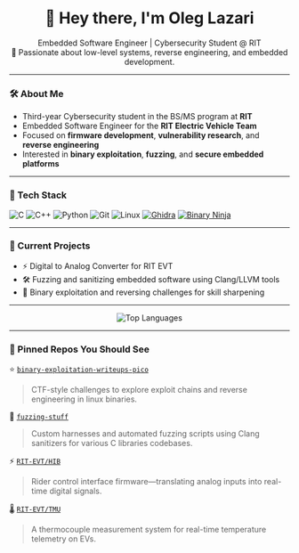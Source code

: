 <h1 align="center">👋 Hey there, I'm Oleg Lazari</h1>

<p align="center">
  Embedded Software Engineer | Cybersecurity Student @ RIT<br>
  🚀 Passionate about low-level systems, reverse engineering, and embedded development.
</p>

---

### 🛠️ About Me

- Third-year Cybersecurity student in the BS/MS program at **RIT**
- Embedded Software Engineer for the **RIT Electric Vehicle Team**
- Focused on **firmware development**, **vulnerability research**, and **reverse engineering**
- Interested in **binary exploitation**, **fuzzing**, and **secure embedded platforms**

---

### 🔧 Tech Stack

![C](https://img.shields.io/badge/C-00599C?style=flat&logo=c&logoColor=white)
![C++](https://img.shields.io/badge/C++-00599C?style=flat&logo=c%2B%2B&logoColor=white)
![Python](https://img.shields.io/badge/Python-3776AB?style=flat&logo=python&logoColor=white)
![Git](https://img.shields.io/badge/Git-F05032?style=flat&logo=git&logoColor=white)
![Linux](https://img.shields.io/badge/Linux-FCC624?style=flat&logo=linux&logoColor=black)
[![Ghidra](https://img.shields.io/badge/Ghidra-FFD700?style=flat&logo=gnu&logoColor=black)](https://ghidra-sre.org/)
[![Binary Ninja](https://img.shields.io/badge/Binary%20Ninja-DA70D6?style=flat&logoColor=white)](https://binary.ninja/)

---

### 🔭 Current Projects

- ⚡ Digital to Analog Converter for RIT EVT
- 🛠️ Fuzzing and sanitizing embedded software using Clang/LLVM tools
- 🔐 Binary exploitation and reversing challenges for skill sharpening

---

<p align="center">
  <img src="https://github-readme-stats.vercel.app/api/top-langs/?username=ol2764RIT&layout=compact&theme=radical" alt="Top Languages" />
</p>

---


### 🧠 Pinned Repos You Should See

⭐ [`binary-exploitation-writeups-pico`](https://github.com/ol2764RIT/binary-exploitation-writeups-pico)  
> CTF-style challenges to explore exploit chains and reverse engineering in linux binaries.

🧪 [`fuzzing-stuff`](https://github.com/ol2764RIT/fuzzing-stuff)  
> Custom harnesses and automated fuzzing scripts using Clang sanitizers for various C libraries codebases.

⚡ [`RIT-EVT/HIB`](https://github.com/RIT-EVT/HIB)  
> Rider control interface firmware—translating analog inputs into real-time digital signals.

🌡️ [`RIT-EVT/TMU`](https://github.com/RIT-EVT/TMU)  
> A thermocouple measurement system for real-time temperature telemetry on EVs.
